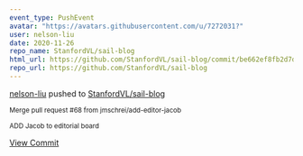 ```yaml
---
event_type: PushEvent
avatar: "https://avatars.githubusercontent.com/u/7272031?"
user: nelson-liu
date: 2020-11-26
repo_name: StanfordVL/sail-blog
html_url: https://github.com/StanfordVL/sail-blog/commit/be662ef8fb2d7d56dcfee4c9ec713152defc92a6
repo_url: https://github.com/StanfordVL/sail-blog
---
```


<a href='https://github.com/nelson-liu' target='_blank'>nelson-liu</a> pushed to <a href='https://github.com/StanfordVL/sail-blog' target='_blank'>StanfordVL/sail-blog</a>

<small>Merge pull request #68 from jmschrei/add-editor-jacob

ADD Jacob to editorial board</small>

<a href='https://github.com/StanfordVL/sail-blog/commit/be662ef8fb2d7d56dcfee4c9ec713152defc92a6' target='_blank'>View Commit</a>